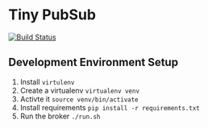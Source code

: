 # Tiny PubSub
[![Build Status](https://travis-ci.org/ghoshbishakh/tinypubsub.svg?branch=master)](https://travis-ci.org/ghoshbishakh/tinypubsub)

## Development Environment Setup

1. Install `virtulenv`
2. Create a virtualenv `virtualenv venv`
3. Activte it `source venv/bin/activate`
4. Install requirements `pip install -r requirements.txt`
5. Run the broker `./run.sh`